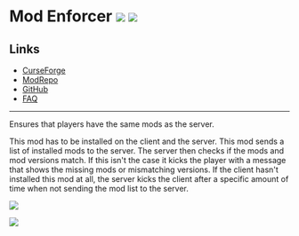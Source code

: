 # Mod Enforcer ![](http://cf.way2muchnoise.eu/full_412084_downloads.svg) ![](http://cf.way2muchnoise.eu/versions/412084.svg)

## Links
- [CurseForge](https://www.curseforge.com/minecraft/mc-mods/mod-enforcer)
- [ModRepo](https://modrepo.de/minecraft/modenforcer/overview)
- [GitHub](https://github.com/henkelmax/mod-enforcer)
- [FAQ](https://modrepo.de/minecraft/modenforcer/faq)

---

Ensures that players have the same mods as the server.

This mod has to be installed on the client and the server.
This mod sends a list of installed mods to the server. The server then checks if the mods and mod versions match.
If this isn't the case it kicks the player with a message that shows the missing mods or mismatching versions.
If the client hasn't installed this mod at all, the server kicks the client after a specific amount of time when not sending the mod list to the server.

![](https://i.imgur.com/rrxdRyK.png)

![](https://i.imgur.com/RGo7yaJ.png)
